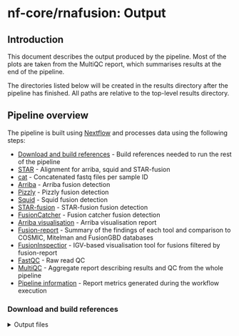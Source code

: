 # nf-core/rnafusion: Output

## Introduction

This document describes the output produced by the pipeline. Most of the plots are taken from the MultiQC report, which summarises results at the end of the pipeline.

The directories listed below will be created in the results directory after the pipeline has finished. All paths are relative to the top-level results directory.

## Pipeline overview <!-- omit in toc -->

The pipeline is built using [Nextflow](https://www.nextflow.io/) and processes data using the following steps:

* [Download and build references](#references) - Build references needed to run the rest of the pipeline
* [STAR](#star) - Alignment for arriba, squid and STAR-fusion
* [cat](#cat) - Concatenated fastq files per sample ID
* [Arriba](#arriba) - Arriba fusion detection
* [Pizzly](#pizzly) - Pizzly fusion detection
* [Squid](#squid) - Squid fusion detection
* [STAR-fusion](#starfusion) - STAR-fusion fusion detection
* [FusionCatcher](#fusioncatcher) - Fusion catcher fusion detection
* [Arriba visualisation](#arriba-visualisation) - Arriba visualisation report
* [Fusion-report](#fusion-report) - Summary of the findings of each tool and comparison to COSMIC, Mitelman and FusionGBD databases
* [FusionInspectior](#fusionInspector) - IGV-based visualisation tool for fusions filtered by fusion-report
* [FastQC](#fastqc) - Raw read QC
* [MultiQC](#multiqc) - Aggregate report describing results and QC from the whole pipeline
* [Pipeline information](#pipeline-information) - Report metrics generated during the workflow execution



<!-- 1. Input samplesheet check
2. Concatenate fastq files per sample
3. Read QC ([`FastQC`](https://www.bioinformatics.babraham.ac.uk/projects/fastqc/))
4. Present QC for raw reads ([`MultiQC`](http://multiqc.info/))
5. Arriba subworkflow
    * STAR alignment
    * Samtool sort
    * Samtool index
    * [Arriba](https://github.com/suhrig/arriba) fusion detection
    * [Arriba](https://github.com/suhrig/arriba) visualisation
6. Pizzly subworkflow
    * [Kallisto](https://pachterlab.github.io/kallisto/) quantification
    * [Pizzly](https://github.com/pmelsted/pizzly) fusion detection
7. Squid subworkflow
    * [STAR](https://github.com/alexdobin/STAR) alignment
    * [Samtools view](http://www.htslib.org/): convert sam output from STAR to bam
    * [Samtools sort](http://www.htslib.org/): bam output from STAR
    * [Squid](https://github.com/Kingsford-Group/squid) fusion detection
    * [Squid](https://github.com/Kingsford-Group/squid) annotate
8. STAR-fusion subworkflow
    * [STAR](https://github.com/alexdobin/STAR) alignment
    * [STAR-fusion](https://github.com/STAR-Fusion/STAR-Fusion) fusion detection
9. Fusioncatcher subworkflow
    * [FusionCatcher](https://github.com/ndaniel/fusioncatcher) fusion detection
10. Fusion-report subworkflow
    * Merge all fusions detected by the different tools
    * [Fusion-report](https://github.com/matq007/fusion-report)
11. FusionInspector subworkflow
    * [FusionInspector](https://github.com/FusionInspector/FusionInspector) -->

<!-- TODO details on each step -->
### Download and build references

<details markdown="1">
<summary>Output files</summary>

 * `genomes_base/`
    * `arriba`

<!-- TODO complete list of reference output files -->


### STAR

<details markdown="1">
<summary>Output files</summary>

<!-- TODO complete list of output files -->

STAR is run 3 times:

For arriba with the parameters:

>`--readFilesCommand zcat \
--outSAMtype BAM Unsorted \
--outSAMunmapped Within \
--outBAMcompression 0 \
--outFilterMultimapNmax 50 \
--peOverlapNbasesMin 10 \
--alignSplicedMateMapLminOverLmate 0.5 \
--alignSJstitchMismatchNmax 5 -1 5 5 \
--chimSegmentMin 10 \
--chimOutType WithinBAM HardClip \
--chimJunctionOverhangMin 10 \
--chimScoreDropMax 30 \
--chimScoreJunctionNonGTAG 0 \
--chimScoreSeparation 1 \
--chimSegmentReadGapMax 3 \
--chimMultimapNmax 50`

For squid with the parameters:
>`--twopassMode Basic \
--chimOutType SeparateSAMold \
--chimSegmentMin 20 \
--chimJunctionOverhangMin 12 \
--alignSJDBoverhangMin 10 \
--outReadsUnmapped Fastx \
--outSAMstrandField intronMotif \
--outSAMtype BAM SortedByCoordinate \
--readFilesCommand zcat`

For STAR-fusion with the parameters:
>`--twopassMode Basic \
--outReadsUnmapped None \
--readFilesCommand zcat \
--outSAMstrandField intronMotif \
--outSAMunmapped Within \
--chimSegmentMin 12 \
--chimJunctionOverhangMin 8 \
--chimOutJunctionFormat 1 \
--alignSJDBoverhangMin 10 \
--alignMatesGapMax 100000 \
--alignIntronMax 100000 \
--alignSJstitchMismatchNmax 5 -1 5 5 \
--chimMultimapScoreRange 3 \
--chimScoreJunctionNonGTAG -4 \
--chimMultimapNmax 20 \
--chimNonchimScoreDropMin 10 \
--peOverlapNbasesMin 12 \
--peOverlapMMp 0.1 \
--alignInsertionFlush Right \
--alignSplicedMateMapLminOverLmate 0 \
--alignSplicedMateMapLmin 30 \
--chimOutType Junctions`



Alignment for arriba, squid and STAR-fusion
* [cat](#cat) - Concatenated fastq files per sample ID
* [Arriba](#arriba) - Arriba fusion detection
* [Pizzly](#pizzly) - Pizzly fusion detection
* [Squid](#squid) - Squid fusion detection
* [STAR-fusion](#starfusion) - STAR-fusion fusion detection
* [FusionCatcher](#fusioncatcher) - Fusion catcher fusion detection
* [Arriba visualisation](#arriba-visualisation) - Arriba visualisation report
* [Fusion-report](#fusion-report) - Summary of the findings of each tool and comparison to COSMIC, Mitelman and FusionGBD databases
* [FusionInspectior](#fusionInspector) - IGV-based visualisation tool for fusions filtered by fusion-report

### FastQC

<details markdown="1">
<summary>Output files</summary>

* `fastqc/`
    * `*_fastqc.html`: FastQC report containing quality metrics.
    * `*_fastqc.zip`: Zip archive containing the FastQC report, tab-delimited data file and plot images.

</details>

[FastQC](http://www.bioinformatics.babraham.ac.uk/projects/fastqc/) gives general quality metrics about your sequenced reads. It provides information about the quality score distribution across your reads, per base sequence content (%A/T/G/C), adapter contamination and overrepresented sequences. For further reading and documentation see the [FastQC help pages](http://www.bioinformatics.babraham.ac.uk/projects/fastqc/Help/).

![MultiQC - FastQC sequence counts plot](images/mqc_fastqc_counts.png)

![MultiQC - FastQC mean quality scores plot](images/mqc_fastqc_quality.png)

![MultiQC - FastQC adapter content plot](images/mqc_fastqc_adapter.png)

> **NB:** The FastQC plots displayed in the MultiQC report shows _untrimmed_ reads. They may contain adapter sequence and potentially regions with low quality.

### MultiQC

<details markdown="1">
<summary>Output files</summary>

* `multiqc/`
    * `multiqc_report.html`: a standalone HTML file that can be viewed in your web browser.
    * `multiqc_data/`: directory containing parsed statistics from the different tools used in the pipeline.
    * `multiqc_plots/`: directory containing static images from the report in various formats.

</details>

[MultiQC](http://multiqc.info) is a visualization tool that generates a single HTML report summarising all samples in your project. Most of the pipeline QC results are visualised in the report and further statistics are available in the report data directory.

Results generated by MultiQC collate pipeline QC from supported tools e.g. FastQC. The pipeline has special steps which also allow the software versions to be reported in the MultiQC output for future traceability. For more information about how to use MultiQC reports, see <http://multiqc.info>.

### Pipeline information

<details markdown="1">
<summary>Output files</summary>

* `pipeline_info/`
    * Reports generated by Nextflow: `execution_report.html`, `execution_timeline.html`, `execution_trace.txt` and `pipeline_dag.dot`/`pipeline_dag.svg`.
    * Reports generated by the pipeline: `pipeline_report.html`, `pipeline_report.txt` and `software_versions.yml`. The `pipeline_report*` files will only be present if the `--email` / `--email_on_fail` parameter's are used when running the pipeline.
    * Reformatted samplesheet files used as input to the pipeline: `samplesheet.valid.csv`.

</details>

[Nextflow](https://www.nextflow.io/docs/latest/tracing.html) provides excellent functionality for generating various reports relevant to the running and execution of the pipeline. This will allow you to troubleshoot errors with the running of the pipeline, and also provide you with other information such as launch commands, run times and resource usage.
